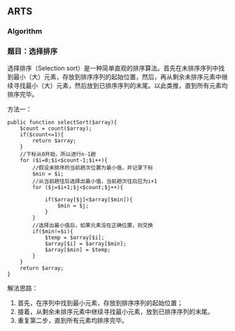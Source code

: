 ## ARTS

### Algorithm

### 题目：选择排序

选择排序（Selection sort）是一种简单直观的排序算法。首先在未排序序列中找到最小（大）元素，存放到排序序列的起始位置，然后，再从剩余未排序元素中继续寻找最小（大）元素，然后放到已排序序列的末尾。以此类推，直到所有元素均排序完毕。

方法一：
```
public function selectSort($array){
    $count = count($array);
    if($count<=1){
        return $array;
    }
    //下标从0开始，所以进行n-1趟
    for ($i=0;$i<$count-1;$i++){
        //假设未排序的当前趟次位置为最小值，并记录下标
        $min = $i;
        //从当前趟往后选择出最小值，当前趟次往后应为i+1
        for ($j=$i+1;$j<$count;$j++){

            if($array[$j]<$array[$min]){
                $min = $j;
            }
        }
        //选择出最小值后，如果元素没在正确位置，则交换
        if($min!=$i){
            $temp = $array[$i];
            $array[$i] = $array[$min];
            $array[$min] = $temp;
        }
    }
    return $array;
}
```

解法思路：
1. 首先，在序列中找到最小元素，存放到排序序列的起始位置；
2. 接着，从剩余未排序元素中继续寻找最小元素，放到已排序序列的末尾。
3. 重复第二步，直到所有元素均排序完毕。



